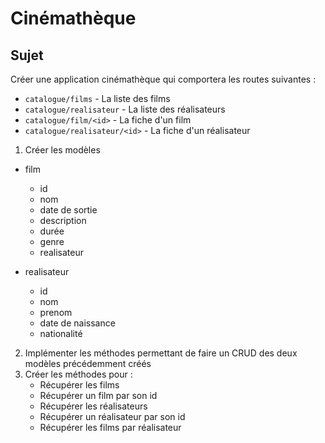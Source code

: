# Cinémathèque

## Sujet

Créer une application cinémathèque qui comportera les routes suivantes :

- `catalogue/films` - La liste des films
- `catalogue/realisateur` - La liste des réalisateurs
- `catalogue/film/<id>` - La fiche d'un film
- `catalogue/realisateur/<id>` - La fiche d'un réalisateur

1. Créer les modèles

- film
  - id 
  - nom 
  - date de sortie 
  - description 
  - durée 
  - genre 
  - realisateur

- realisateur
  - id 
  - nom 
  - prenom 
  - date de naissance 
  - nationalité 

2. Implémenter les méthodes permettant de faire un CRUD des deux modèles précédemment créés
3. Créer les méthodes pour :
   - Récupérer les films
   - Récupérer un film par son id
   - Récupérer les réalisateurs
   - Récupérer un réalisateur par son id
   - Récupérer les films par réalisateur
 